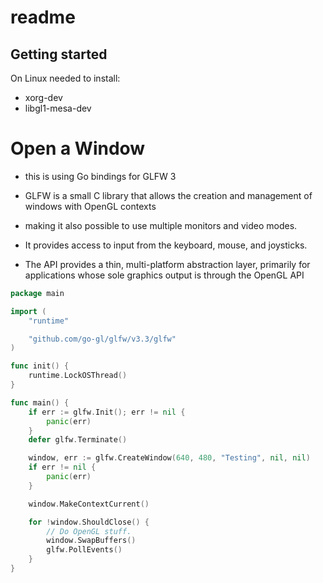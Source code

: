 # readme

## Getting started

On Linux needed to install:
- xorg-dev
- libgl1-mesa-dev


# Open a Window
- this is using Go bindings for GLFW 3 

- GLFW is a small C library that allows the creation and management of windows
 with OpenGL contexts
- making it also possible to use multiple monitors and video modes. 
- It provides access to input from the keyboard, mouse, and joysticks.
- The API provides a thin, multi-platform abstraction layer, primarily for 
applications whose sole graphics output is through the OpenGL API

```go
package main

import (
	"runtime"

	"github.com/go-gl/glfw/v3.3/glfw"
)

func init() {
	runtime.LockOSThread()
}

func main() {
	if err := glfw.Init(); err != nil {
		panic(err)
	}
	defer glfw.Terminate()

	window, err := glfw.CreateWindow(640, 480, "Testing", nil, nil)
	if err != nil {
		panic(err)
	}

	window.MakeContextCurrent()

	for !window.ShouldClose() {
		// Do OpenGL stuff.
		window.SwapBuffers()
		glfw.PollEvents()
	}
}
```
